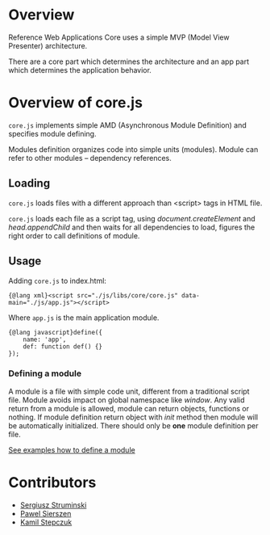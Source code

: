 
# Overview #

Reference Web Applications Core uses a simple MVP (Model View Presenter) architecture.

There are a core part which determines the architecture and an app part which determines the application behavior.


# Overview of core.js #

`core.js` implements simple AMD (Asynchronous Module Definition) and specifies module defining.

Modules definition organizes code into simple units (modules).
Module can refer to other modules – dependency references.


## Loading ##

`core.js` loads files with a different approach than &lt;script&gt; tags in HTML file.

`core.js` loads each file as a script tag, using _document.createElement_ and _head.appendChild_ and then waits for all dependencies to load, figures the right order to call definitions of module.

## Usage ##

Adding `core.js` to index.html:
```
{@lang xml}<script src="./js/libs/core/core.js" data-main="./js/app.js"></script>
```


Where `app.js` is the main application module.

```
{@lang javascript}define({
    name: 'app',
    def: function def() {}
});
```

### Defining a module ###
A module is a file with simple code unit, different from a traditional script file. Module avoids impact on global namespace like _window_.
Any valid return from a module is allowed, module can return objects, functions or nothing. If module definition return object with
_init_ method then module will be automatically initialized.
There should only be __one__ module definition per file.

[See examples how to define a module](global.html#define)


# Contributors #

* [Sergiusz Struminski](mailto:s.struminski@samsung.com)
* [Pawel Sierszen](mailto:p.sierszen@samsung.com)
* [Kamil Stepczuk](mailto:k.stepczuk@samsung.com)

